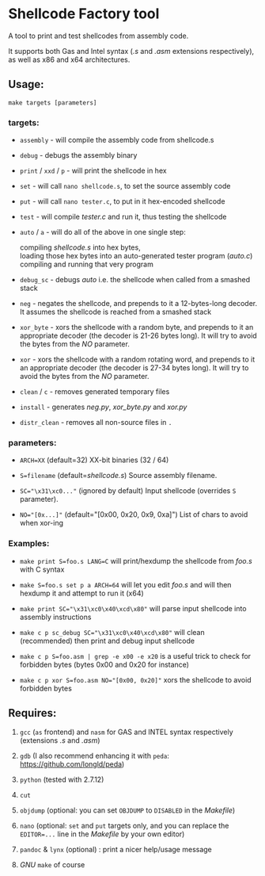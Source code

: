 # Shellcode Factory tool
A tool to print and test shellcodes from assembly code. 

It supports both Gas and Intel syntax (_.s_ and _.asm_ extensions respectively), as well as x86 and x64 architectures.


## Usage:

	make targets [parameters]

 
### targets:

+ `assembly`			- will compile the assembly code from shellcode.s

+ `debug`			- debugs the assembly binary

+ `print` / `xxd` / `p`		- will print the shellcode in hex

+ `set`				- will call `nano shellcode.s`, to set the source assembly code

+ `put`				- will call `nano tester.c`, to put in it hex-encoded shellcode

+ `test`			- will compile _tester.c_ and run it, thus testing the shellcode

+ `auto` / `a`			- will do all of the above in one single step:

   compiling _shellcode.s_ into hex bytes,  
   loading those hex bytes into an auto-generated tester program (_auto.c_)  
   compiling and running that very program

+  `debug_sc`	 - debugs _auto_ i.e. the shellcode when called from a smashed stack

+  `neg`	 - negates the shellcode, and prepends to it a 12-bytes-long decoder. It assumes the shellcode is reached from a smashed stack

+  `xor_byte`	 - xors the shellcode with a random byte, and prepends to it an appropriate decoder
(the decoder is 21-26 bytes long). It will try to avoid the bytes from the _NO_ parameter.

+  `xor`	 - xors the shellcode with a random rotating word, and prepends to it an appropriate decoder
(the decoder is 27-34 bytes long). It will try to avoid the bytes from the _NO_ parameter.

+  `clean` / `c`		- removes generated temporary files

+  `install`			- generates _neg.py_, _xor_byte.py_ and _xor.py_

+  `distr_clean`		- removes all non-source files in `.`

 
### parameters:

+ `ARCH=XX`  (default=32)		XX-bit binaries (32 / 64)

+ `S=filename`  (default=_shellcode.s_)	Source assembly filename.

+ `SC="\x31\xc0..."`  (ignored by default) Input shellcode (overrides `S` parameter).

+ `NO="[0x...]"` (default="[0x00, 0x20, 0x9, 0xa]") List of chars to avoid when xor-ing


### Examples:

+ `make print S=foo.s LANG=C` will print/hexdump the shellcode from _foo.s_ with C syntax

+ `make S=foo.s set p a ARCH=64` will let you edit _foo.s_ and will then hexdump it and attempt to run it (x64)

+ `make print SC="\x31\xc0\x40\xcd\x80"` will parse input shellcode into assembly instructions

+ `make c p sc_debug SC="\x31\xc0\x40\xcd\x80"` will clean (recommended) then print and debug input shellcode

+ `make c p S=foo.asm | grep -e x00 -e x20` is a useful trick to check for forbidden bytes (bytes 0x00 and 0x20 for instance)

+ `make c p xor S=foo.asm NO="[0x00, 0x20]"` xors the shellcode to avoid forbidden bytes


## Requires: 

1. `gcc` (`as` frontend) and `nasm` for GAS and INTEL syntax respectively (extensions _.s_ and _.asm_)

2. `gdb` (I also recommend enhancing it with `peda`: https://github.com/longld/peda)

3. `python` (tested with 2.7.12)

4. `cut`

5. `objdump` (optional: you can set `OBJDUMP` to `DISABLED` in the _Makefile_)

6. `nano` (optional: `set` and `put` targets only, and you can replace the `EDITOR=...` line in the _Makefile_ by your own editor)

7. `pandoc` & `lynx` (optional) : print a nicer help/usage message

8. _GNU_ `make` of course

